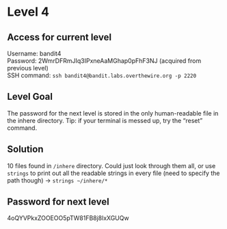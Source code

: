 # Level 4

## Access for current level
Username: bandit4<br>
Password: 2WmrDFRmJIq3IPxneAaMGhap0pFhF3NJ (acquired from previous level)<br>
SSH command: `ssh bandit4@bandit.labs.overthewire.org -p 2220`<br>

## Level Goal
The password for the next level is stored in the only human-readable file in the inhere directory. Tip: if your terminal is messed up, try the “reset” command.

## Solution
10 files found in `/inhere` directory. Could just look through them all, or use `strings` to print out all the readable strings in every file (need to specify the path though) -> `strings ~/inhere/*`

## Password for next level
4oQYVPkxZOOEOO5pTW81FB8j8lxXGUQw